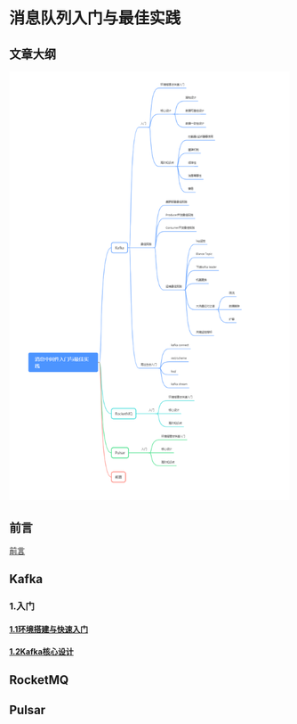 # 消息队列入门与最佳实践

## 文章大纲

![大纲](images/大纲.png)

## 前言

[前言](前言.md)

## Kafka

### 1.入门

#### [1.1环境搭建与快速入门](./kafka/环境搭建与快速入门.md)

#### [1.2Kafka核心设计](./kafka/Kafka核心设计.md)

## RocketMQ

## Pulsar

